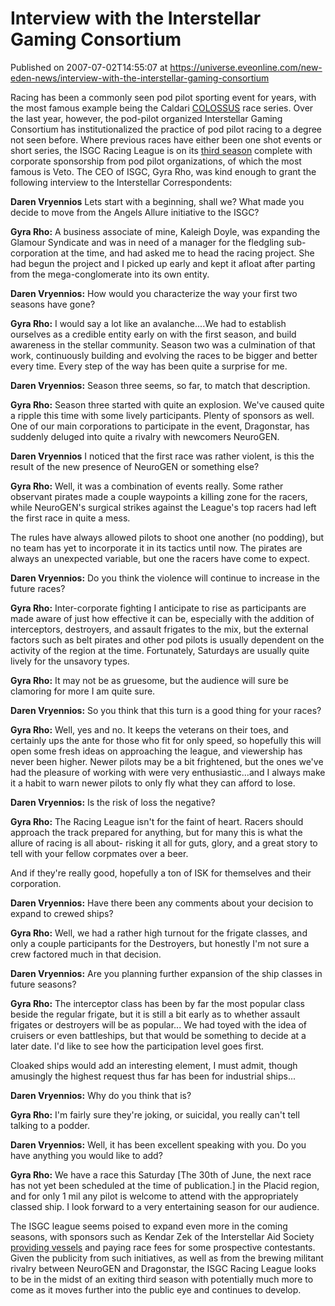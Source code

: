 # Interview with the Interstellar Gaming Consortium
Published on 2007-07-02T14:55:07 at https://universe.eveonline.com/new-eden-news/interview-with-the-interstellar-gaming-consortium

Racing has been a commonly seen pod pilot sporting event for years, with the most famous example being the Caldari [ COLOSSUS](http://myeve.eve-online.com/news.asp?a=single&nid=439&tid=4) race series. Over the last year, however, the pod-pilot organized Interstellar Gaming Consortium has institutionalized the practice of pod pilot racing to a degree not seen before. Where previous races have either been one shot events or short series, the ISGC Racing League is on its [ third season](http://myeve.eve-online.com/ingameboard.asp?a=topic&threadID=533896) complete with corporate sponsorship from pod pilot organizations, of which the most famous is Veto. The CEO of ISGC, Gyra Rho, was kind enough to grant the following interview to the Interstellar Correspondents: 

**Daren Vryennios** Lets start with a beginning, shall we? What made you decide to move from the Angels Allure initiative to the ISGC? 

**Gyra Rho:** A business associate of mine, Kaleigh Doyle, was expanding the Glamour Syndicate and was in need of a manager for the fledgling sub-corporation at the time, and had asked me to head the racing project. She had begun the project and I picked up early and kept it afloat after parting from the mega-conglomerate into its own entity.

**Daren Vryennios:** How would you characterize the way your first two seasons have gone?

**Gyra Rho:** I would say a lot like an avalanche....We had to establish ourselves as a credible entity early on with the first season, and build awareness in the stellar community. Season two was a culmination of that work, continuously building and evolving the races to be bigger and better every time. Every step of the way has been quite a surprise for me.

**Daren Vryennios:** Season three seems, so far, to match that description. 

**Gyra Rho:** Season three started with quite an explosion. We've caused quite a ripple this time with some lively participants. Plenty of sponsors as well. One of our main corporations to participate in the event, Dragonstar, has suddenly deluged into quite a rivalry with newcomers NeuroGEN. 

**Daren Vryennios** I noticed that the first race was rather violent, is this the result of the new presence of NeuroGEN or something else? 

**Gyra Rho:** Well, it was a combination of events really. Some rather observant pirates made a couple waypoints a killing zone for the racers, while NeuroGEN's surgical strikes against the League's top racers had left the first race in quite a mess. 

The rules have always allowed pilots to shoot one another (no podding), but no team has yet to incorporate it in its tactics until now. The pirates are always an unexpected variable, but one the racers have come to expect.

**Daren Vryennios:** Do you think the violence will continue to increase in the future races?

**Gyra Rho:** Inter-corporate fighting I anticipate to rise as participants are made aware of just how effective it can be, especially with the addition of interceptors, destroyers, and assault frigates to the mix, but the external factors such as belt pirates and other pod pilots is usually dependent on the activity of the region at the time. Fortunately, Saturdays are usually quite lively for the unsavory types.

**Gyra Rho:** It may not be as gruesome, but the audience will sure be clamoring for more I am quite sure.

**Daren Vryennios:** So you think that this turn is a good thing for your races?

**Gyra Rho:** Well, yes and no. It keeps the veterans on their toes, and certainly ups the ante for those who fit for only speed, so hopefully this will open some fresh ideas on approaching the league, and viewership has never been higher. Newer pilots may be a bit frightened, but the ones we've had the pleasure of working with were very enthusiastic...and I always make it a habit to warn newer pilots to only fly what they can afford to lose.

**Daren Vryennios:** Is the risk of loss the negative?

**Gyra Rho:** The Racing League isn't for the faint of heart. Racers should approach the track prepared for anything, but for many this is what the allure of racing is all about- risking it all for guts, glory, and a great story to tell with your fellow corpmates over a beer.

And if they're really good, hopefully a ton of ISK for themselves and their corporation.

**Daren Vryennios:** Have there been any comments about your decision to expand to crewed ships?

**Gyra Rho:** Well, we had a rather high turnout for the frigate classes, and only a couple participants for the Destroyers, but honestly I'm not sure a crew factored much in that decision.

**Daren Vryennios:** Are you planning further expansion of the ship classes in future seasons?

**Gyra Rho:** The interceptor class has been by far the most popular class beside the regular frigate, but it is still a bit early as to whether assault frigates or destroyers will be as popular... We had toyed with the idea of cruisers or even battleships, but that would be something to decide at a later date. I'd like to see how the participation level goes first.

Cloaked ships would add an interesting element, I must admit, though amusingly the highest request thus far has been for industrial ships...

**Daren Vryennios:** Why do you think that is? 

**Gyra Rho:** I'm fairly sure they're joking, or suicidal, you really can't tell talking to a podder.

**Daren Vryennios:** Well, it has been excellent speaking with you. Do you have anything you would like to add?

**Gyra Rho:** We have a race this Saturday [The 30th of June, the next race has not yet been scheduled at the time of publication.] in the Placid region, and for only 1 mil any pilot is welcome to attend with the appropriately classed ship. I look forward to a very entertaining season for our audience.

The ISGC league seems poised to expand even more in the coming seasons, with sponsors such as Kendar Zek of the Interstellar Aid Society [providing vessels](http://myeve.eve-online.com/ingameboard.asp?a=topic&threadID=542502) and paying race fees for some prospective contestants. Given the publicity from such initiatives, as well as from the brewing militant rivalry between NeuroGEN and Dragonstar, the ISGC Racing League looks to be in the midst of an exiting third season with potentially much more to come as it moves further into the public eye and continues to develop.
